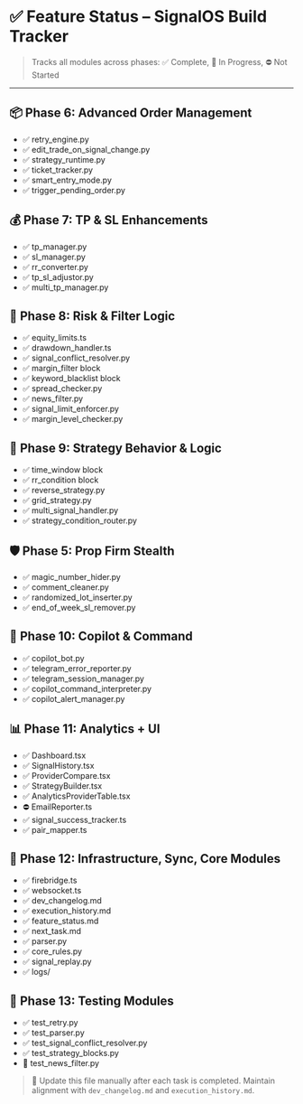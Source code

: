 # ✅ Feature Status – SignalOS Build Tracker

> Tracks all modules across phases: ✅ Complete, 🚧 In Progress, ⛔ Not Started

---

## 📦 Phase 6: Advanced Order Management

* ✅ retry\_engine.py
* ✅ edit\_trade\_on\_signal\_change.py
* ✅ strategy\_runtime.py
* ✅ ticket\_tracker.py
* ✅ smart\_entry\_mode.py
* ✅ trigger\_pending\_order.py

## 💰 Phase 7: TP & SL Enhancements

* ✅ tp\_manager.py
* ✅ sl\_manager.py
* ✅ rr\_converter.py
* ✅ tp\_sl\_adjustor.py
* ✅ multi\_tp\_manager.py

## 🔐 Phase 8: Risk & Filter Logic

* ✅ equity\_limits.ts
* ✅ drawdown\_handler.ts
* ✅ signal\_conflict\_resolver.py
* ✅ margin\_filter block
* ✅ keyword\_blacklist block
* ✅ spread\_checker.py
* ✅ news\_filter.py
* ✅ signal\_limit\_enforcer.py
* ✅ margin\_level\_checker.py

## 🧠 Phase 9: Strategy Behavior & Logic

* ✅ time\_window block
* ✅ rr\_condition block
* ✅ reverse\_strategy.py
* ✅ grid\_strategy.py
* ✅ multi\_signal\_handler.py
* ✅ strategy\_condition\_router.py

## 🛡️ Phase 5: Prop Firm Stealth

* ✅ magic\_number\_hider.py
* ✅ comment\_cleaner.py
* ✅ randomized\_lot\_inserter.py
* ✅ end\_of\_week\_sl\_remover.py

## 📡 Phase 10: Copilot & Command

* ✅ copilot\_bot.py
* ✅ telegram\_error\_reporter.py
* ✅ telegram\_session\_manager.py
* ✅ copilot\_command\_interpreter.py
* ✅ copilot\_alert\_manager.py

## 📊 Phase 11: Analytics + UI

* ✅ Dashboard.tsx
* ✅ SignalHistory.tsx
* ✅ ProviderCompare.tsx
* ✅ StrategyBuilder.tsx
* ✅ AnalyticsProviderTable.tsx
* ⛔ EmailReporter.ts
* ✅ signal\_success\_tracker.ts
* ✅ pair\_mapper.ts

## 🧪 Phase 12: Infrastructure, Sync, Core Modules

* ✅ firebridge.ts
* ✅ websocket.ts
* ✅ dev\_changelog.md
* ✅ execution\_history.md
* ✅ feature\_status.md
* ✅ next\_task.md
* ✅ parser.py
* ✅ core\_rules.py
* ✅ signal\_replay.py
* ✅ logs/

## 🧪 Phase 13: Testing Modules

* ✅ test\_retry.py
* ✅ test\_parser.py
* ✅ test\_signal\_conflict\_resolver.py
* ✅ test\_strategy\_blocks.py
* 🚧 test\_news\_filter.py

> 📌 Update this file manually after each task is completed. Maintain alignment with `dev_changelog.md` and `execution_history.md`.
